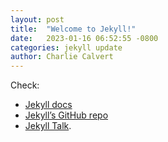 ```yaml
---
layout: post
title:  "Welcome to Jekyll!"
date:   2023-01-16 06:52:55 -0800
categories: jekyll update
author: Charlie Calvert
---
```


Check:

- [Jekyll docs][jekyll-docs]
- [Jekyll’s GitHub repo][jekyll-gh]
- [Jekyll Talk][jekyll-talk].

[jekyll-docs]: https://jekyllrb.com/docs/home
[jekyll-gh]:   https://github.com/jekyll/jekyll
[jekyll-talk]: https://talk.jekyllrb.com/
